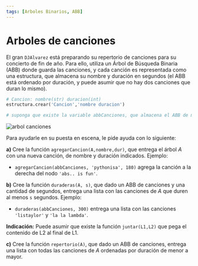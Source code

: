 ```yaml
---
tags: [Arboles Binarios, ABB]
---
```


# Arboles de canciones

El gran `DJAlvarez` está preparando su repertorio de canciones para su concierto de fin de año. Para ello, utiliza un Árbol de Búsqueda Binaria (ABB) donde guarda las canciones, y cada canción es representada como una estructura, que almacena su nombre y duración en segundos (el ABB está ordenado por duración, y puede asumir que no hay dos canciones que duran lo mismo).

```python
# Cancion: nombre(str) duracion(int)
estructura.crear('Cancion','nombre duracion')

# suponga que existe la variable abbCanciones, que almacena el ABB de mas abajo
```

![arbol canciones](./img/arbol_canciones.PNG)

Para ayudarle en su puesta en escena, le pide ayuda con lo siguiente:

**a)** Cree la función `agregarCancion(A,nombre,dur)`, que entrega el árbol $A$ con una nueva canción, de nombre y duración indicados. Ejemplo:

  - `agregarCancion(abbCanciones, 'pythonisa', 180)` agrega la canción a la derecha del nodo `'abs.. is fun'`.

**b)** Cree la función `duraderas(A, s)`, que dado un ABB de canciones y una cantidad de segundos, entrega una lista con las canciones de $A$ que duren al menos `s` segundos. Ejemplo:
  
  - `duraderas(abbCanciones, 300)` entrega una lista con las canciones `'listaylor'` y `'la la lambda'`.
 
**Indicación:** Puede asumir que existe la función `juntar(L1,L2)` que pega el contenido de L2 al final de L1.

**c)**  Cree la función `repertorio(A)`, que dado un ABB de canciones, entrega una lista con todas las canciones de $A$ ordenadas por duración de menor a mayor.
